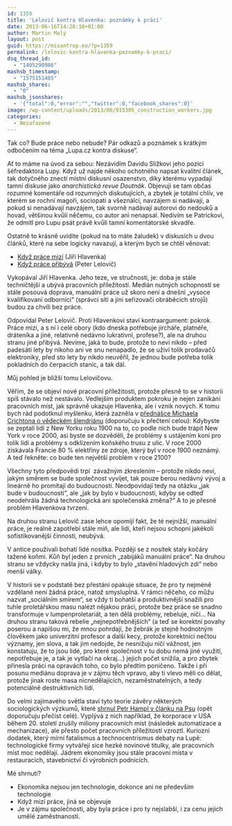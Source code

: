 ```yaml
---
id: 1359
title: 'Lelovič kontra Hlavenka: poznámky k práci'
date: 2013-06-16T14:28:10+01:00
author: Martin Malý
layout: post
guid: https://misantrop.eu/?p=1359
permalink: /lelovic-kontra-hlavenka-poznamky-k-praci/
dsq_thread_id:
  - "1405290986"
mashsb_timestamp:
  - "1575151485"
mashsb_shares:
  - "0"
mashsb_jsonshares:
  - '{"total":0,"error":"","twitter":0,"facebook_shares":0}'
image: /wp-content/uploads/2013/06/915305_construction_workers.jpg
categories:
  - Nezařazené
---
```

Tak co? Bude práce nebo nebude? Pár odkazů a poznámek s krátkým odbočením na téma &#8222;Lupa.cz kontra diskuse&#8220;.

<!--more-->

Ať to máme na úvod za sebou: Nezávidím Davidu Slížkovi jeho pozici šéfredaktora Lupy. Když už najde někoho ochotného napsat kvalitní článek, tak dotyčného znectí místní diskusní osazenstvo, díky kterému vypadají tamní diskuse jako _anarchistická revue Doutnák_. Objevují se tam občas rozumné komentáře od rozumných diskutujících, a zbytek je totální chlív, ve kterém se rochní magoři, sociopati a všeználci, navzájem si nadávají, a pokud si nenadávají navzájem, tak svorně nadávají autorovi do nedouků a hovad, většinou kvůli něčemu, co autor ani nenapsal. Nedivím se Patrickovi, že odmítl pro Lupu psát právě kvůli tamní komentátorské skvadře.

Ostatně to krásně uvidíte (pokud na to máte žaludek) v diskusích u dvou článků, které na sebe logicky navazují, a kterým bych se chtěl věnovat:

  * [Když práce mizí](https://www.lupa.cz/clanky/jiri-hlavenka-kdyz-prace-mizi-aneb-nici-internet-stredni-tridu/) (Jiří Hlavenka)
  * [Když práce přibývá](https://www.lupa.cz/clanky/peter-lelovic-kdyz-prace-pribyva-aneb-znici-uz-internet-konecne-deleni-spolecnosti-na-tridy/) (Peter Lelovič)

Vykopával Jiří Hlavenka. Jeho teze, ve stručnosti, je: doba je stále techničtější a ubývá pracovních příležitostí. Medián nutných schopností se stále posouvá doprava, manuální práce už skoro není a dnešní &#8222;vysoce kvalifikovaní odborníci&#8220; (správci sítí a jiní seřizovači obráběcích strojů) budou za chvíli bez práce.

Odpovídal Peter Lelovič. Proti Hlavenkovi staví kontraargument: pokrok. Práce mizí, a s ní i celé obory (kdo dneska potřebuje jircháře, platnéře, dráteníka a jiné, relativně nedávno lukrativní, profese?), ale na druhou stranu jiné přibývá. Nevíme, jaká to bude, protože to neví nikdo &#8211; před padesáti lety by nikoho ani ve snu nenapadlo, že se uživí tolik prodavačů elektroniky, před sto lety by nikdo neuvěřil, že jednou bude potřeba tolik pokladních do čerpacích stanic, a tak dál.

Můj pohled je bližší tomu Lelovičovu.

Věřím, že se objeví nové pracovní příležitosti, protože přesně to se v historii spíš stávalo než nestávalo. Vedlejším produktem pokroku je nejen zanikání pracovních míst, jak správně ukazuje Hlavenka, ale i vznik nových. K tomu bych rád podotknul myšlenku, která zazněla v [přednášce Michaela Crichtona o vědeckém šlendriánu](https://www.klimaskeptik.cz/news/globalni-oteplovani-zpusobili-mimozemstane-prednaska-michaela-crichtona-na-caltech/) (doporučuju k přečtení celou): Kdybyste se zeptali lidí z New Yorku roku 1900 na to, co podle nich bude trápit New York v roce 2000, asi byste se dozvěděli, že problémy s ustájením koní pro tolik lidí a problémy s odklízením koňského trusu z ulic. V roce 2000 získávala Francie 80 % elektřiny ze zdroje, který byl v roce 1900 neznámý. A teď řekněte: co bude ten největší problém v roce 2100?

Všechny tyto předpovědi trpí  závažným zkreslením &#8211; protože nikdo neví, jakým směrem se bude společnost vyvíjet, tak pouze berou nedávný vývoj a lineárně ho promítají do budoucnosti. Neodpovídají tedy na otázku &#8222;jak bude v budoucnosti&#8220;, ale &#8222;jak by bylo v budoucnosti, kdyby se odteď neodehrála žádná technologická ani společenská změna?&#8220; A to je přesně problém Hlavenkova tvrzení.

Na druhou stranu Lelovič zase lehce opomíjí fakt, že té nejnižší, manuální práce, je reálně zapotřebí stále míň, ale lidí, kteří nejsou schopni jakékoli sofistikovanější činnosti, neubývá.

V antice používali bohatí lidé nosítka. Později se z nosítek staly kočáry tažené koňmi. Kůň byl jeden z prvních &#8222;zabijáků manuální práce&#8220;. Na druhou stranu se vždycky našla jiná, i kdyby to bylo &#8222;stavění hladových zdí&#8220; nebo menší války.

V historii se v podstatě bez přestání opakuje situace, že pro ty nejméně vzdělané není žádná práce, natož smysluplná. V rámci něčeho, co můžu nazvat &#8222;sociálním smírem&#8220;, se vždy ti bohatší a produktivnější snažili pro tuhle proletářskou masu nalézt nějakou práci, protože bez práce se snadno transformuje v lumpenproletariát, a ten dělá problémy, rebeluje, ničí&#8230; Na druhou stranu taková rebelie &#8222;nejnepotřebnějších&#8220; (a teď se korektní povahy poserou a napíšou mi, že mnou pohrdají, že žebrák je stejně hodnotným člověkem jako univerzitní profesor a další kecy, protože korektníci nečtou významy, jen slova, a tak jim nedojde, že nesnižuju ničí vážnost, jen konstatuju, že to jsou lidé, pro které společnost v tu dobu nemá jiné využití, nepotřebuje je, a tak je vytlačí na okraj&#8230;) jejich počet snížila, a pro zbytek přinesla práci na opravách toho, co bylo předtím poničeno. Takže i při posunu mediánu doprava je v zájmu těch vpravo, aby ti vlevo měli co dělat, protože jinak roste masa nicnedělajících, nezaměstnatelných, a tedy potenciálně destruktivních lidí.

Do velmi zajímavého světla staví tyto teorie závěry některých sociologických výzkumů, které [shrnul Petr Hampl v článku na Psu](https://neviditelnypes.lidovky.cz/spolecnost-spiknuti-vzdelanych-dax-/p_spolecnost.asp?c=A130211_215132_p_spolecnost_wag) (opět doporučuju přečíst celé). Vyplývá z nich například, že korporace v USA během 20. století zrušily miliony pracovních míst (následek automatizace a mechanizace), ale přesto počet pracovních příležitostí vzroztl. Kuriozní dodatek, který mírní fatalismus a technocentrismus debaty na Lupě: technologické firmy vytvářejí sice hezké novinové titulky, ale pracovních míst moc nedělají. Jádrem ekonomiky jsou stále pracovní místa v restauracích, stavebnictví či výrobních podnicích.

Mé shrnutí?

  * <span style="line-height: 13px;">Ekonomika nejsou jen technologie, dokonce ani ne především technologie</span>
  * Když mizí práce, jiná se objevuje
  * Je v zájmu společnosti, aby byla práce i pro ty nejslabší, i za cenu jejich umělé zaměstnanosti.